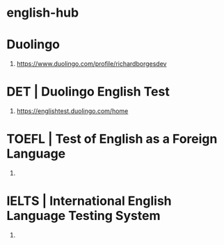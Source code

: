 # english-hub

# Duolingo
1. https://www.duolingo.com/profile/richardborgesdev

# DET | Duolingo English Test
1. https://englishtest.duolingo.com/home

# TOEFL | Test of English as a Foreign Language
1.

# IELTS | International English Language Testing System
1.
